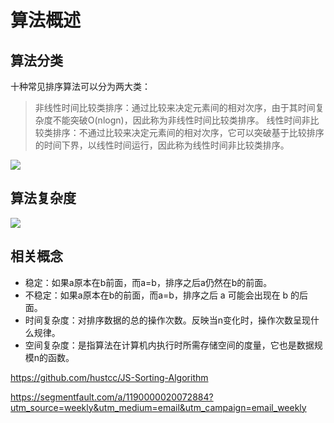 # 算法概述
## 算法分类
十种常见排序算法可以分为两大类：

> 非线性时间比较类排序：通过比较来决定元素间的相对次序，由于其时间复杂度不能突破O(nlogn)，因此称为非线性时间比较类排序。
> 线性时间非比较类排序：不通过比较来决定元素间的相对次序，它可以突破基于比较排序的时间下界，以线性时间运行，因此称为线性时间非比较类排序。

![](https://segmentfault.com/img/bVbwn2M?w=1722&h=1132)

## 算法复杂度
![](https://segmentfault.com/img/bVbwn2L?w=1882&h=1272)

## 相关概念
- 稳定：如果a原本在b前面，而a=b，排序之后a仍然在b的前面。
- 不稳定：如果a原本在b的前面，而a=b，排序之后 a 可能会出现在 b 的后面。
- 时间复杂度：对排序数据的总的操作次数。反映当n变化时，操作次数呈现什么规律。
- 空间复杂度：是指算法在计算机内执行时所需存储空间的度量，它也是数据规模n的函数。


https://github.com/hustcc/JS-Sorting-Algorithm

https://segmentfault.com/a/1190000020072884?utm_source=weekly&utm_medium=email&utm_campaign=email_weekly